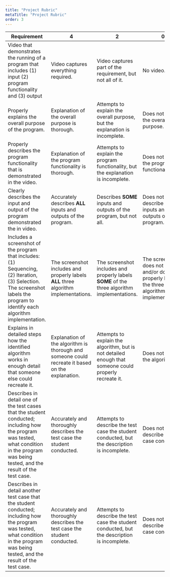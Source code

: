 ```yaml
---
title: "Project Rubric"
metaTitle: "Project Rubric"
order: 3
---
```


| Requirement  | 4 | 2 | 0 |
|---|---|---|---|
| Video that demonstrates the running of a program that includes (1) input (2) program functionality and (3) output | Video captures everything required. | Video captures part of the requirement, but not all of it. | No video. |
| Properly explains the overall purpose of the program. | Explanation of the overall purpose is thorough. | Attempts to explain the overall purpose, but the explanation is incomplete. | Does not explain the overall purpose. |
| Properly describes the program functionality that is demonstrated in the video. | Explanation of the program functionality is thorough.| Attempts to explain the program functionality, but the explanation is incomplete. | Does not explain the program functionality. |
| Clearly describes the input and output of the program demonstrated the in video. | Accurately describes **ALL** inputs and outputs of the program. | Describes **SOME** inputs and outputs of the program, but not all. | Does not describe the inputs and outputs of the program. |
| Includes a screenshot of the program that includes: (1) Sequencing, (2) Iteration, (3) Selection. The screenshot labels the program to identify each algorithm implementation. | The screenshot includes and properly labels **ALL** three algorithm implementations. | The screenshot includes and properly labels **SOME** of the three algorithm implementations. | The screenshot does not include and/or does not properly label the three algorithm implementations. |
| Explains in detailed steps how the identified algorithm works in enough detail that someone else could recreate it. | Explanation of the algorithm is thorough and someone could recreate it based on the explanation. | Attempts to explain the algorithm, but is not detailed enough that someone could properly recreate it. | Does not explain the algorithm. |
| Describes in detail one of the test cases that the student conducted; including how the program was tested, what condition in the program was being tested, and the result of the test case. | Accurately and thoroughly describes the test case the student conducted. | Attempts to describe the test case the student conducted, but the description is incomplete. | Does not describe the test case conducted. |
| Describes in detail another test case that the student conducted; including how the program was tested, what condition in the program was being tested, and the result of the test case. | Accurately and thoroughly describes the test case the student conducted. | Attempts to describe the test case the student conducted, but the description is incomplete. | Does not describe the test case conducted. |
